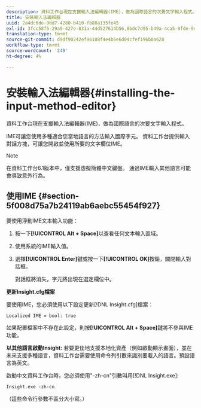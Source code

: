 ```yaml
---
description: 資料工作台現在支援輸入法編輯器(IME)，做為國際語言的次要文字輸入程式。
title: 安裝輸入法編輯器
uuid: 2a4dc6de-9dd7-4280-b410-fb88a135fe45
exl-id: 3fcc58f5-29a9-427e-831a-44d527614b56,0bdc7d95-b49a-4ca5-9fde-9c1ce2cd14ec,e4e1c016-0544-434a-b82e-fdd2a4af316c
translation-type: tm+mt
source-git-commit: d9df90242ef96188f4e4b5e6d04cfef196b0a628
workflow-type: tm+mt
source-wordcount: '249'
ht-degree: 4%

---
```


# 安裝輸入法編輯器{#installing-the-input-method-editor}

資料工作台現在支援輸入法編輯器(IME)，做為國際語言的次要文字輸入程式。

IME可讓您使用多種適合您當地語言的方法輸入國際字元。 資料工作台提供輸入對話方塊，可讓您開啟並使用所要的文字欄位IME。

>[!NOTE]
>
>在資料工作台6.1版本中，僅支援虛擬簡體中文鍵盤。 通過IME輸入其他語言可能會導致意外行為。

## 使用IME {#section-5f008d75a7b24119ab6aebc55454f927}

要使用浮動IME文本輸入功能：

1. 按一下&#x200B;**[!UICONTROL Alt + Space]**&#x200B;以查看任何文本輸入區域。
1. 使用系統的IME輸入值。
1. 選擇&#x200B;**[!UICONTROL Enter]**&#x200B;鍵或按一下&#x200B;**[!UICONTROL OK]**&#x200B;按鈕，關閉輸入對話框。

   對話框將消失，字元將出現在選定欄位中。

**更新Insight.cfg檔案**

要使用IME，您必須使用以下設定更新[!DNL Insight.cfg]檔案：

```
Localized IME = bool: true
```

如果配置檔案中不存在此設定，則按&#x200B;**[!UICONTROL Alt + Space]**&#x200B;鍵將不參與IME功能。

**以其他語言啟動Insight:** 若要更佳地支援本地化資產（例如啟動顯示畫面），並在未來支援多種語言，資料工作台需要使用命令列引數來識別要載入的語言。預設語言為英文。

啟動中文資料工作台時，您必須使用&quot;-zh-cn&quot;引數叫用[!DNL Insight.exe]:

```
Insight.exe -zh-cn
```

（這些命令行參數不區分大小寫。）
